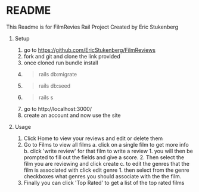 # README

This Readme is for FilmRevies Rail Project
Created by Eric Stukenberg

1. Setup
    1. go to https://github.com/EricStukenberg/FilmReviews
    2. fork and git and clone the link provided
    3. once cloned run bundle install
    4. > rails db:migrate
    5. > rails db:seed
    6. > rails s
    7. go to http://localhost:3000/
    8. create an account and now use the site

2. Usage 
    1. Click Home to view your reviews and edit or delete them
    2. Go to Films to view all films
        a. click on a single film to get more info
        b. click 'write review' for that film to write a review
            1. you will then be prompted to fill out the fields and
               give a score.
            2. Then select the film you are reviewing and click create
        c. to edit the genres that the film is associated with click edit genre
            1. then select from the genre checkboxes what genres you should associate with the the film.
    3. Finally you can click 'Top Rated' to get a list of the top rated films
    

